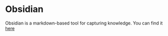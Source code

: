 # Obsidian

Obsidian is a markdown-based tool for capturing knowledge.  You can find it [here](https://obsidian.md/)